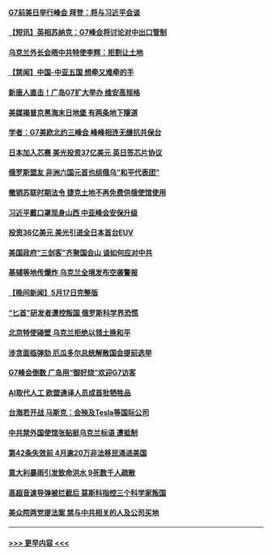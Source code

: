 #### [G7前美日举行峰会 拜登：将与习近平会谈](../pages/prog202/a103715704.md?t=05190343) 
#### [【短讯】英相苏纳克：G7峰会将讨论对中出口管制](../pages/prog202/a103715703.md?t=05190343) 
#### [乌克兰外长会晤中共特使李辉：拒割让土地](../pages/prog202/a103715702.md?t=05190343) 
#### [【禁闻】中国-中亚五国 想牵又难牵的手](../pages/prog202/a103715638.md?t=05190343) 
#### [新唐人直击！广岛G7扩大举办 维安高规格](../pages/prog202/a103715572.md?t=05190343) 
#### [美媒揭普京黑海末日地堡 有两条地下隧道](../pages/prog202/a103715500.md?t=05190343) 
#### [学者：G7美欧北约三峰会 峰峰相连无缝抗共保台](../pages/prog202/a103715523.md?t=05190343) 
#### [日本加入芯赛 美光投资37亿美元 英日签芯片协议](../pages/prog202/a103715496.md?t=05190343) 
#### [俄罗斯盟友 非洲六国元首也组俄乌“和平代表团”](../pages/prog202/a103715491.md?t=05190343) 
#### [撤销苏联时期法令 捷克土地不再免费供俄使馆使用](../pages/prog202/a103715463.md?t=05190343) 
#### [习近平戴口罩现身山西 中亚峰会安保升级](../pages/prog202/a103715439.md?t=05190343) 
#### [投资36亿美元 美光引进全日本首台EUV](../pages/prog202/a103715454.md?t=05190343) 
#### [美国政府“三剑客”齐聚国会山 谈如何应对中共](../pages/prog202/a103715438.md?t=05190343) 
#### [基辅等地传爆炸 乌克兰全境发布空袭警报](../pages/prog202/a103715431.md?t=05190343) 
#### [【晚间新闻】5月17日完整版](../pages/prog202/a103715304.md?t=05190343) 
#### [“匕首”研发者遭控叛国 俄罗斯科学界恐慌](../pages/prog202/a103715390.md?t=05190343) 
#### [北京特使碰壁 乌克兰拒绝以领土换和平](../pages/prog202/a103715357.md?t=05190343) 
#### [涉贪面临弹劾 厄瓜多尔总统解散国会提前选举](../pages/prog202/a103715369.md?t=05190343) 
#### [G7峰会倒数 广岛用“御好烧”欢迎G7访客](../pages/prog202/a103715303.md?t=05190343) 
#### [AI取代人工 欧盟通译人员成首批牺牲品](../pages/prog202/a103715293.md?t=05190343) 
#### [台海若开战 马斯克：会殃及Tesla等国际公司](../pages/prog202/a103715278.md?t=05190343) 
#### [中共禁外国使馆张贴挺乌克兰标语 遭抵制](../pages/prog202/a103715273.md?t=05190343) 
#### [第42条失效前 4月逾20万非法移民涌进美国](../pages/prog202/a103715114.md?t=05190343) 
#### [意大利暴雨引发致命洪水 9死数千人疏散](../pages/prog202/a103715145.md?t=05190343) 
#### [高超音速导弹被拦截后 莫斯科指控三个科学家叛国](../pages/prog202/a103715130.md?t=05190343) 
#### [美众院两党提法案 禁与中共相关的人及公司买地](../pages/prog202/a103714954.md?t=05190343) 

----
#### [ >>> 更早内容 <<< ](../indexes/prog202-earlier.md)

